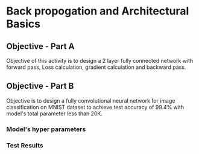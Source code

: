 # Back propogation and Architectural Basics

## Objective - Part A

Objective of this activity is to design a 2 layer fully connected network with forward pass, Loss calculation, gradient calculation and backward pass.


## Objective - Part B

Objective is to design a fully convolutional neural network for image classification on MNIST dataset to achieve test accuracy of 99.4% with model's total parameter less than 20K.

### Model's hyper parameters

### Test Results
